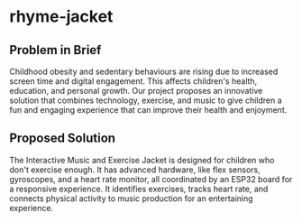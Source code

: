 # rhyme-jacket

## Problem in Brief
Childhood obesity and sedentary behaviours are rising due to increased screen time and digital engagement. This affects children's health, education, and personal growth. Our project proposes an innovative solution that combines technology, exercise, and music to give children a fun and engaging experience that can improve their health and enjoyment.

## Proposed Solution
The Interactive Music and Exercise Jacket is designed for children who don't exercise enough. It has advanced hardware, like flex sensors, gyroscopes, and a heart rate monitor, all coordinated by an ESP32 board for a responsive experience. It identifies exercises, tracks heart rate, and connects physical activity to music production for an entertaining experience.



